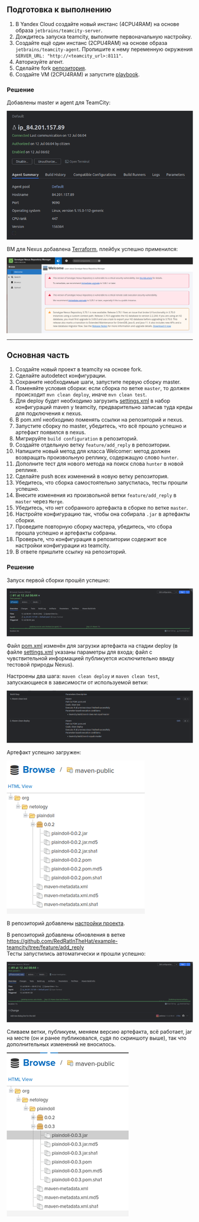## Подготовка к выполнению

1. В Yandex Cloud создайте новый инстанс (4CPU4RAM) на основе образа `jetbrains/teamcity-server`.
2. Дождитесь запуска teamcity, выполните первоначальную настройку.
3. Создайте ещё один инстанс (2CPU4RAM) на основе образа `jetbrains/teamcity-agent`. Пропишите к нему переменную окружения `SERVER_URL: "http://<teamcity_url>:8111"`.
4. Авторизуйте агент.
5. Сделайте fork [репозитория](https://github.com/aragastmatb/example-teamcity).
6. Создайте VM (2CPU4RAM) и запустите [playbook](./infrastructure).

### Решение

Добавлены master и agent для TeamCity:

![alt text](images/1.png)

ВМ для Nexus добавлена [Terraform](terraform/main.tf), плейбук успешно применился:

![alt text](images/2.png)

---

## Основная часть

1. Создайте новый проект в teamcity на основе fork.
2. Сделайте autodetect конфигурации.
3. Сохраните необходимые шаги, запустите первую сборку master.
4. Поменяйте условия сборки: если сборка по ветке `master`, то должен происходит `mvn clean deploy`, иначе `mvn clean test`.
5. Для deploy будет необходимо загрузить [settings.xml](./teamcity/settings.xml) в набор конфигураций maven у teamcity, предварительно записав туда креды для подключения к nexus.
6. В pom.xml необходимо поменять ссылки на репозиторий и nexus.
7. Запустите сборку по master, убедитесь, что всё прошло успешно и артефакт появился в nexus.
8. Мигрируйте `build configuration` в репозиторий.
9. Создайте отдельную ветку `feature/add_reply` в репозитории.
10. Напишите новый метод для класса Welcomer: метод должен возвращать произвольную реплику, содержащую слово `hunter`.
11. Дополните тест для нового метода на поиск слова `hunter` в новой реплике.
12. Сделайте push всех изменений в новую ветку репозитория.
13. Убедитесь, что сборка самостоятельно запустилась, тесты прошли успешно.
14. Внесите изменения из произвольной ветки `feature/add_reply` в `master` через `Merge`.
15. Убедитесь, что нет собранного артефакта в сборке по ветке `master`.
16. Настройте конфигурацию так, чтобы она собирала `.jar` в артефакты сборки.
17. Проведите повторную сборку мастера, убедитесь, что сбора прошла успешно и артефакты собраны.
18. Проверьте, что конфигурация в репозитории содержит все настройки конфигурации из teamcity.
19. В ответе пришлите ссылку на репозиторий.

### Решение

Запуск первой сборки прошёл успешно:

![alt text](images/3.png)

Файл [pom.xml](https://github.com/RedRatInTheHat/example-teamcity/blob/master/pom.xml) изменён для загрузки артефакта на стадии deploy (в файле [settings.xml](files/settings.xml) указаны параметры для входа; файл с чувствительной информацией публикуется исключительно ввиду тестовой природы Nexus).

Настроены два шага: `maven clean deploy` и `maven clean test`, запускающиеся в зависимости от используемой ветки:

![alt text](images/4.png)

Артефакт успешно загружен:

![alt text](images/5.png)

В репозиторий добавлены [настройки проекта](https://github.com/RedRatInTheHat/example-teamcity/tree/master/.teamcity/ExampleTeamcity).

В репозиторий добавлены обновления в ветке https://github.com/RedRatInTheHat/example-teamcity/tree/feature/add_reply <br/>
Тесты запустились автоматически и прошли успешно:

![alt text](images/6.png)

Сливаем ветки, публикуем, меняем версию артефакта, всё работает, jar на месте (он и ранее публиковался, судя по скриншоту выше), так что дополнительных изменений не вносилось.

![alt text](images/7.png)
